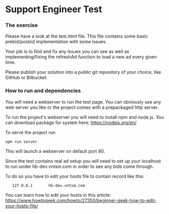 # Support Engineer Test

### The exercise 

Please have a look at the test.html file. This file contains some basic prebid/posbid implementation with some issues. 

Your job is to find and fix any issues you can see as well as implementing/fixing the refreshAd function to load a new ad every given time.

Please publish your solution into a public git repository of your choice, like GitHub or Bitbucket. 

### How to run and dependencies

You will need a webserver to run the test page. You can obviously use any web server you like or the project comes with a prepackaged http server.

To run the project's webserver you will need to install npm and node.js. You can download package for system here: https://nodejs.org/en/

To serve the project run 

`npm run server`

This will launch a webserver on default port 80.

Since the test contains real ad setup you will need to set up your localhost to run under hb-dev.vntsm.com in order to see any bids come through.

To do so you have to edit your hosts file to contain record like this:

`	127.0.0.1       hb-dev.vntsm.com`

You can learn how to edit your hosts in this article: https://www.howtogeek.com/howto/27350/beginner-geek-how-to-edit-your-hosts-file/
